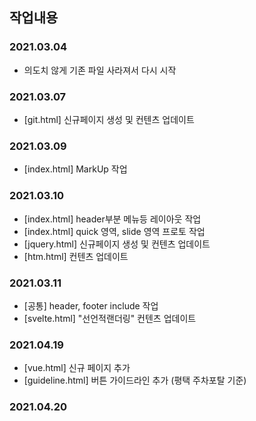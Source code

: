 ## 작업내용

### 2021.03.04

- 의도치 않게 기존 파일 사라져서 다시 시작

### 2021.03.07

- [git.html] 신규페이지 생성 및 컨텐츠 업데이트

### 2021.03.09

- [index.html] MarkUp 작업

### 2021.03.10

- [index.html] header부분 메뉴등 레이아웃 작업
- [index.html] quick 영역, slide 영역 프로토 작업
- [jquery.html] 신규페이지 생성 및 컨텐츠 업데이트
- [htm.html] 컨텐츠 업데이트

### 2021.03.11

- [공통] header, footer include 작업
- [svelte.html] "선언적랜더링" 컨텐츠 업데이트

### 2021.04.19

- [vue.html] 신규 페이지 추가
- [guideline.html] 버튼 가이드라인 추가 (평택 주차포탈 기준)

### 2021.04.20
